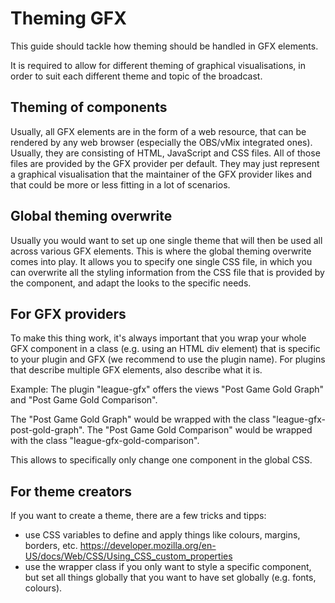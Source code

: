 # Theming GFX
This guide should tackle how theming should be handled in GFX elements.

It is required to allow for different theming of graphical visualisations, in order to suit each different theme and topic of the broadcast.

## Theming of components
Usually, all GFX elements are in the form of a web resource, that can be rendered by any web browser (especially the OBS/vMix integrated ones). Usually, they are consisting of HTML, JavaScript and CSS files.
All of those files are provided by the GFX provider per default. They may just represent a graphical visualisation that the maintainer of the GFX provider likes and that could be more or less fitting in a lot of scenarios.

## Global theming overwrite
Usually you would want to set up one single theme that will then be used all across various GFX elements. This is where the global theming overwrite comes into play. It allows you to specify one single CSS file, in which you can
overwrite all the styling information from the CSS file that is provided by the component, and adapt the looks to the specific needs.

## For GFX providers
To make this thing work, it's always important that you wrap your whole GFX component in a class (e.g. using an HTML div element) that is specific to your plugin and GFX (we recommend to use the plugin name). For plugins that describe multiple
GFX elements, also describe what it is.

Example: The plugin "league-gfx" offers the views "Post Game Gold Graph" and "Post Game Gold Comparison".

The "Post Game Gold Graph" would be wrapped with the class "league-gfx-post-gold-graph".
The "Post Game Gold Comparison" would be wrapped with the class "league-gfx-gold-comparison".

This allows to specifically only change one component in the global CSS.

## For theme creators
If you want to create a theme, there are a few tricks and tipps:
- use CSS variables to define and apply things like colours, margins, borders, etc. https://developer.mozilla.org/en-US/docs/Web/CSS/Using_CSS_custom_properties
- use the wrapper class if you only want to style a specific component, but set all things globally that you want to have set globally (e.g. fonts, colours).
